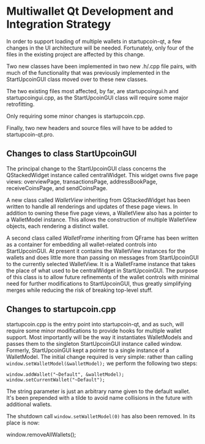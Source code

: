 Multiwallet Qt Development and Integration Strategy
===================================================

In order to support loading of multiple wallets in startupcoin-qt, a few changes in the UI architecture will be needed.
Fortunately, only four of the files in the existing project are affected by this change.

Two new classes have been implemented in two new .h/.cpp file pairs, with much of the functionality that was previously
implemented in the StartUpcoinGUI class moved over to these new classes.

The two existing files most affected, by far, are startupcoingui.h and startupcoingui.cpp, as the StartUpcoinGUI class will require
some major retrofitting.

Only requiring some minor changes is startupcoin.cpp.

Finally, two new headers and source files will have to be added to startupcoin-qt.pro.

Changes to class StartUpcoinGUI
---------------------------
The principal change to the StartUpcoinGUI class concerns the QStackedWidget instance called centralWidget.
This widget owns five page views: overviewPage, transactionsPage, addressBookPage, receiveCoinsPage, and sendCoinsPage.

A new class called *WalletView* inheriting from QStackedWidget has been written to handle all renderings and updates of
these page views. In addition to owning these five page views, a WalletView also has a pointer to a WalletModel instance.
This allows the construction of multiple WalletView objects, each rendering a distinct wallet.

A second class called *WalletFrame* inheriting from QFrame has been written as a container for embedding all wallet-related
controls into StartUpcoinGUI. At present it contains the WalletView instances for the wallets and does little more than passing on messages
from StartUpcoinGUI to the currently selected WalletView. It is a WalletFrame instance
that takes the place of what used to be centralWidget in StartUpcoinGUI. The purpose of this class is to allow future
refinements of the wallet controls with minimal need for further modifications to StartUpcoinGUI, thus greatly simplifying
merges while reducing the risk of breaking top-level stuff.

Changes to startupcoin.cpp
----------------------
startupcoin.cpp is the entry point into startupcoin-qt, and as such, will require some minor modifications to provide hooks for
multiple wallet support. Most importantly will be the way it instantiates WalletModels and passes them to the
singleton StartUpcoinGUI instance called window. Formerly, StartUpcoinGUI kept a pointer to a single instance of a WalletModel.
The initial change required is very simple: rather than calling `window.setWalletModel(&walletModel);` we perform the
following two steps:

	window.addWallet("~Default", &walletModel);
	window.setCurrentWallet("~Default");

The string parameter is just an arbitrary name given to the default wallet. It's been prepended with a tilde to avoid name collisions in the future with additional wallets.

The shutdown call `window.setWalletModel(0)` has also been removed. In its place is now:

window.removeAllWallets();
